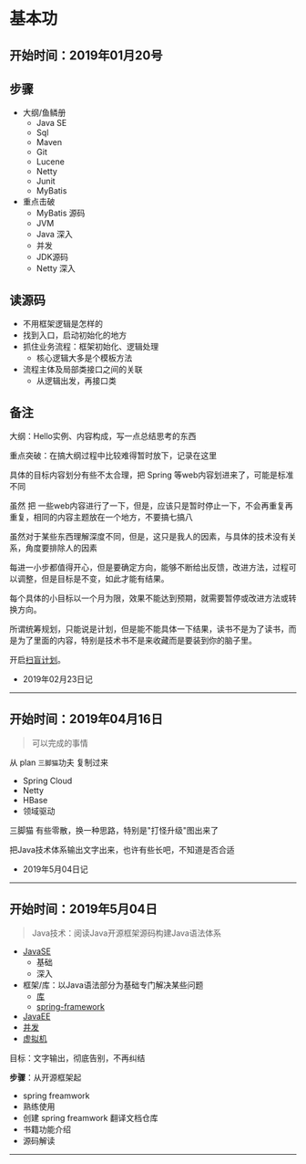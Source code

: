 #   基本功

##  开始时间：2019年01月20号


##  步骤
-   大纲/鱼鳞册
    -   Java SE
    -   Sql
    -   Maven
    -   Git
    -   Lucene
    -   Netty
    -   Junit
    -   MyBatis
-   重点击破
    -   MyBatis 源码
    -   JVM
    -   Java 深入
    -   并发
    -   JDK源码
    -   Netty 深入

##  读源码
-   不用框架逻辑是怎样的
-   找到入口，启动初始化的地方
-   抓住业务流程：框架初始化、逻辑处理
    -   核心逻辑大多是个模板方法
-   流程主体及局部类接口之间的关联
    -   从逻辑出发，再接口类


##  备注

大纲：Hello实例、内容构成，写一点总结思考的东西

重点突破：在搞大纲过程中比较难得暂时放下，记录在这里

具体的目标内容划分有些不太合理，把 Spring 等web内容划进来了，可能是标准不同

虽然 把 一些web内容进行了一下，但是，应该只是暂时停止一下，不会再重复再重复，相同的内容主题放在一个地方，不要搞七搞八

虽然对于某些东西理解深度不同，但是，这只是我人的因素，与具体的技术没有关系，角度要排除人的因素

每进一小步都值得开心，但是要确定方向，能够不断给出反馈，改进方法，过程可以调整，但是目标是不变，如此才能有结果。

每个具体的小目标以一个月为限，效果不能达到预期，就需要暂停或改进方法或转换方向。

所谓统筹规划，只能说是计划，但是能不能具体一下结果，读书不是为了读书，而是为了里面的内容，特别是技术书不是来收藏而是要装到你的脑子里。

开启[扫盲计划](log04.md)。

-   2019年02月23日记

-----

##  开始时间：2019年04月16日

>   可以完成的事情

从 plan `三脚猫`功夫 复制过来

-   Spring Cloud
-   Netty
-   HBase
-   领域驱动

三脚猫 有些零散，换一种思路，特别是"打怪升级"图出来了

把Java技术体系输出文字出来，也许有些长吧，不知道是否合适

-   2019年5月04日记

----


##  开始时间：2019年5月04日

>   Java技术：阅读Java开源框架源码构建Java语法体系

- [JavaSE](../../../data/program/java/se/README.md)
  -  基础
  -  深入
- 框架/库：以Java语法部分为基础专门解决某些问题
  -  [库](../../../data/program/p1/README.md)
  -  [spring-framework](../../../data/program/p4/spring/spring-framework/README.md)
- [JavaEE](../../../data/program/java/ee/README.md)
- [并发](../../../data/program/java/concurrent/README.md)
- [虚拟机](../../../data/program/java/jvm/README.md)


目标：文字输出，彻底告别，不再纠结

**步骤**：从开源框架起
-   spring freamwork
  -   熟练使用
  -   创建 spring freamwork 翻译文档仓库
  -   书籍功能介绍
  -   源码解读



----

